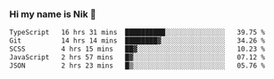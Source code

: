### Hi my name is Nik 👋

<!--
**NikDoe/NikDoe** is a ✨ _special_ ✨ repository because its `README.md` (this file) appears on your GitHub profile.

Here are some ideas to get you started:

- 🔭 I’m currently working on ...
- 🌱 I’m currently learning ...
- 👯 I’m looking to collaborate on ...
- 🤔 I’m looking for help with ...
- 💬 Ask me about ...
- 📫 How to reach me: ...
- 😄 Pronouns: ...
- ⚡ Fun fact: ...
-->

<!--START_SECTION:waka-->

```txt
TypeScript   16 hrs 31 mins  ██████████░░░░░░░░░░░░░░░   39.75 %
Git          14 hrs 14 mins  ████████▓░░░░░░░░░░░░░░░░   34.26 %
SCSS         4 hrs 15 mins   ██▓░░░░░░░░░░░░░░░░░░░░░░   10.23 %
JavaScript   2 hrs 57 mins   █▓░░░░░░░░░░░░░░░░░░░░░░░   07.12 %
JSON         2 hrs 23 mins   █▒░░░░░░░░░░░░░░░░░░░░░░░   05.76 %
```

<!--END_SECTION:waka-->

